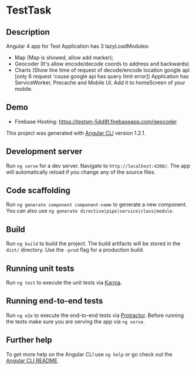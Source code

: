# TestTask

## Description 

Angular 4 app for Test
Application has 3 lazyLoadModules:
 - Map (Map is showed, allow add marker);
 - Geocoder (It's allow encode/decode coords to address and backwards)
 - Charts (Show line time of request of decode/encode location google api
 [only 6 request 'couse google api has query limit error])
 Application has ServiceWorker, Precache and Mobile UI. Add it to homeScreen of your mobile.

## Demo

 - Firebase Hosting: https://testsm-54d8f.firebaseapp.com/geocoder

This project was generated with [Angular CLI](https://github.com/angular/angular-cli) version 1.2.1.

## Development server

Run `ng serve` for a dev server. Navigate to `http://localhost:4200/`. The app will automatically reload if you change any of the source files.

## Code scaffolding

Run `ng generate component component-name` to generate a new component. You can also use `ng generate directive|pipe|service|class|module`.

## Build

Run `ng build` to build the project. The build artifacts will be stored in the `dist/` directory. Use the `-prod` flag for a production build.

## Running unit tests

Run `ng test` to execute the unit tests via [Karma](https://karma-runner.github.io).

## Running end-to-end tests

Run `ng e2e` to execute the end-to-end tests via [Protractor](http://www.protractortest.org/).
Before running the tests make sure you are serving the app via `ng serve`.

## Further help

To get more help on the Angular CLI use `ng help` or go check out the [Angular CLI README](https://github.com/angular/angular-cli/blob/master/README.md).
